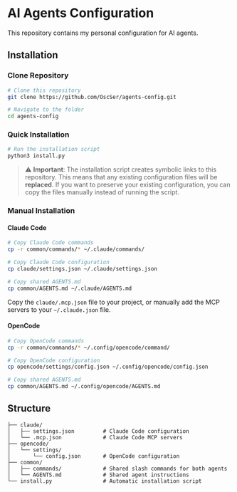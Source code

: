 # AI Agents Configuration

This repository contains my personal configuration for AI agents.

## Installation

### Clone Repository

```bash
# Clone this repository
git clone https://github.com/OscSer/agents-config.git

# Navigate to the folder
cd agents-config
```

### Quick Installation

```bash
# Run the installation script
python3 install.py
```

> ⚠️ **Important**: The installation script creates symbolic links to this repository. This means that any existing configuration files will be **replaced**. If you want to preserve your existing configuration, you can copy the files manually instead of running the script.

### Manual Installation

#### Claude Code

```bash
# Copy Claude Code commands
cp -r common/commands/* ~/.claude/commands/

# Copy Claude Code configuration
cp claude/settings.json ~/.claude/settings.json

# Copy shared AGENTS.md
cp common/AGENTS.md ~/.claude/AGENTS.md
```

Copy the `claude/.mcp.json` file to your project, or manually add the MCP servers to your `~/.claude.json` file.

#### OpenCode

```bash
# Copy OpenCode commands
cp -r common/commands/* ~/.config/opencode/command/

# Copy OpenCode configuration
cp opencode/settings/config.json ~/.config/opencode/config.json

# Copy shared AGENTS.md
cp common/AGENTS.md ~/.config/opencode/AGENTS.md
```

## Structure

```
├── claude/
│   ├── settings.json         # Claude Code configuration
│   └── .mcp.json             # Claude Code MCP servers
├── opencode/
│   └── settings/
│       └── config.json       # OpenCode configuration
├── common/
│   ├── commands/             # Shared slash commands for both agents
│   └── AGENTS.md             # Shared agent instructions
└── install.py                # Automatic installation script
```
